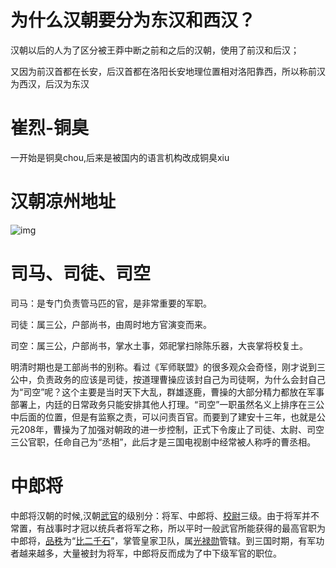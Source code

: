 # 为什么汉朝要分为东汉和西汉？

汉朝以后的人为了区分被王莽中断之前和之后的汉朝，使用了前汉和后汉；

又因为前汉首都在长安，后汉首都在洛阳长安地理位置相对洛阳靠西，所以称前汉为西汉，后汉为东汉



# 崔烈-铜臭

一开始是铜臭chou,后来是被国内的语言机构改成铜臭xiu

# 汉朝凉州地址

![img](C:\Users\y9507\Desktop\nucXjfJA3keRhGzynIYtx41wA7NEQB3Zj2NwmHcrVLpRoys3jipg06FX8hDO7kutbKPCVhrSQ3Y7Xk_DKQw7DjqFFTwOU2it0vMsYLr6ZUGo0aN47H5OILyDAJJ9RTXPSe3GDFWw)



# 司马、司徒、司空

司马：是专门负责管马匹的官，是非常重要的军职。

司徒：属三公，户部尚书，由周时地方官演变而来。

司空：属三公，户部尚书，掌水土事，郊祀掌扫除陈乐器，大丧掌将校复土。

明清时期也是工部尚书的别称。看过《军师联盟》的很多观众会奇怪，刚才说到三公中，负责政务的应该是司徒，按道理曹操应该封自己为司徒啊，为什么会封自己为“司空”呢？这个主要是当时天下大乱，群雄逐鹿，曹操的大部分精力都放在军事部署上，内廷的日常政务只能安排其他人打理。“司空”一职虽然名义上排序在三公中后面的位置，但是有监察之责，可以问责百官。而要到了建安十三年，也就是公元208年，曹操为了加强对朝政的进一步控制，正式下令废止了司徒、太尉、司空三公官职，任命自己为“丞相”，此后才是三国电视剧中经常被人称呼的曹丞相。



# 中郎将

中郎将汉朝的时候,汉朝[武官](https://baike.baidu.com/item/武官)的级别分：将军、中郎将、[校尉](https://baike.baidu.com/item/校尉)三级。由于将军并不常置，有战事时才冠以统兵者将军之称，所以平时一般武官所能获得的最高官职为中郎将，[品秩](https://baike.baidu.com/item/品秩)为“[比二千石](https://baike.baidu.com/item/比二千石)”，掌管皇家卫队，属[光禄勋](https://baike.baidu.com/item/光禄勋)管辖。到三国时期，有军功者越来越多，大量被封为将军，中郎将反而成为了中下级军官的职位。